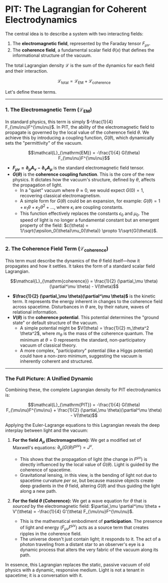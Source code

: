# PIT: The Lagrangian for Coherent Electrodynamics

The central idea is to describe a system with two interacting fields:
1.  The **electromagnetic field**, represented by the Faraday tensor $F_{\mu\nu}$.
2.  The **coherence field**, a fundamental scalar field $\theta(x)$ that defines the informational structure of the vacuum.

The total Lagrangian density $\mathcal{L}$ is the sum of the dynamics for each field and their interaction.


$$\mathcal{L}_{\mathrm{total}} = \mathcal{L}_{\mathrm{EM}} + \mathcal{L}_{\mathrm{coherence}}$$


Let's define these terms.

---

### 1. The Electromagnetic Term ($\mathcal{L}_{\text{EM}}$)

In standard physics, this term is simply $-\frac{1}{4} F_{\mu\nu}F^{\mu\nu}$. In PIT, the ability of the electromagnetic field to propagate is governed by the local value of the coherence field $\theta$. We achieve this by introducing a coupling function, $G(\theta)$, which dynamically sets the "permittivity" of the vacuum.

$$\mathcal{L}_{\mathrm{EM}} = -\frac{1}{4} G(\theta) F_{\mu\nu}F^{\mu\nu}$$

* **$F_{\mu\nu} = \partial_\mu A_\nu - \partial_\nu A_\mu$** is the standard electromagnetic field tensor.
* **$G(\theta)$** is the **coherence coupling function**. This is the core of the new physics. It dictates how the vacuum's structure, defined by $\theta$, affects the propagation of light.
    * In a "quiet" vacuum where $\theta \approx 0$, we would expect $G(0) = 1$, recovering classical electromagnetism.
    * A simple form for $G(\theta)$ could be an expansion, for example: $G(\theta) = 1 + \kappa_1 \theta + \kappa_2 \theta^2 + \dots$, where $\kappa_i$ are coupling constants.
    * This function effectively replaces the constants $\epsilon_0$ and $\mu_0$. The speed of light is no longer a fundamental constant but an emergent property of the field: $c(\theta) = 1/\sqrt{\epsilon_0(\theta)\mu_0(\theta)} \propto 1/\sqrt{G(\theta)}$.

---

### 2. The Coherence Field Term ($\mathcal{L}_{\text{coherence}}$)

This term must describe the dynamics of the $\theta$ field itself—how it propagates and how it settles. It takes the form of a standard scalar field Lagrangian.

$$\mathcal{L}_{\mathrm{coherence}} = \frac{1}{2} (\partial_\mu \theta)(\partial^\mu \theta) - V(\theta)$$


* **$\frac{1}{2} (\partial_\mu \theta)(\partial^\mu \theta)$** is the kinetic term. It represents the energy inherent in changes to the coherence field across spacetime. Disturbances in $\theta$ are, by their nature, waves of relational information.
* **$V(\theta)$** is the **coherence potential**. This potential determines the "ground state" or default structure of the vacuum.
    * A simple potential might be $V(\theta) = \frac{1}{2} m_\theta^2 \theta^2$, where $m_\theta$ is the mass of the coherence quantum. The minimum at $\theta=0$ represents the standard, non-participatory vacuum of classical theory.
    * A more complex, "participatory" potential (like a Higgs potential) could have a non-zero minimum, suggesting the vacuum is inherently coherent and structured.

---

### The Full Picture: A Unified Dynamic

Combining these, the complete Lagrangian density for PIT electrodynamics is:

$$\mathcal{L}_{\mathrm{PIT}} = -\frac{1}{4} G(\theta) F_{\mu\nu}F^{\mu\nu} + \frac{1}{2} (\partial_\mu \theta)(\partial^\mu \theta) - V(\theta)$$

Applying the Euler-Lagrange equations to this Lagrangian reveals the deep interplay between light and the vacuum:

1.  **For the field $A_\mu$ (Electromagnetism):**
    We get a modified set of Maxwell's equations: $\partial_\mu (G(\theta) F^{\mu\nu}) = J^\nu$.
    * This shows that the propagation of light (the change in $F^{\mu\nu}$) is directly influenced by the local value of $G(\theta)$. Light is guided by the coherence of spacetime.
    * Gravitational lensing, in this view, is the bending of light not due to spacetime curvature *per se*, but because massive objects create deep gradients in the $\theta$ field, altering $G(\theta)$ and thus guiding the light along a new path.

2.  **For the field $\theta$ (Coherence):**
    We get a wave equation for $\theta$ that is *sourced* by the electromagnetic field:
    $\partial_\mu \partial^\mu \theta + V'(\theta) = -\frac{1}{4} G'(\theta) F_{\mu\nu}F^{\mu\nu}$.
    * This is the mathematical embodiment of **participation**. The presence of light and energy ($F_{\mu\nu}F^{\mu\nu}$) acts as a source term that creates ripples in the coherence field.
    * The universe doesn't just contain light; it responds to it. The act of a photon traveling from a distant star to an observer's eye is a dynamic process that alters the very fabric of the vacuum along its path.

In essence, this Lagrangian replaces the static, passive vacuum of old physics with a dynamic, responsive medium. Light is not a tenant in spacetime; it is a conversation with it.
